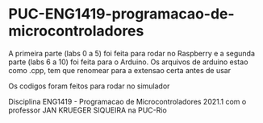 # PUC-ENG1419-programacao-de-microcontroladores

A primeira parte (labs 0 a 5) foi feita para rodar no Raspberry e a segunda parte (labs 6 a 10) foi feita para o Arduino. Os arquivos de arduino estao como .cpp, tem que renomear para a extensao certa antes de usar

Os codigos foram feitos para rodar no simulador

Disciplina ENG1419 - Programacao de Microcontroladores 2021.1 com o professor JAN KRUEGER SIQUEIRA na PUC-Rio 
